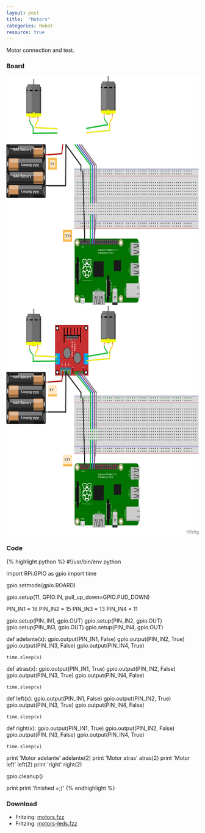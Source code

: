 ```yaml
---
layout: post
title:  "Motors"
categories: Robot
resource: true
---
```


Motor connection and test.

### Board

<img src="/images/fritzing/robot/motors_Steckplatine.svg" width="800" height="600" alt="bread board" />
<img src="/images/fritzing/robot/motors_Steckplatine.png" width="800" height="600" alt="bread board" />

### Code

{% highlight python %}
#!/usr/bin/env python

import RPi.GPIO as gpio
import time

gpio.setmode(gpio.BOARD)

gpio.setup(11, GPIO.IN, pull_up_down=GPIO.PUD_DOWN)

PIN_IN1 = 16
PIN_IN2 = 15
PIN_IN3 = 13
PIN_IN4 = 11

gpio.setup(PIN_IN1, gpio.OUT)
gpio.setup(PIN_IN2, gpio.OUT)
gpio.setup(PIN_IN3, gpio.OUT)
gpio.setup(PIN_IN4, gpio.OUT)

def adelante(x):
    gpio.output(PIN_IN1, False)
    gpio.output(PIN_IN2, True)
    gpio.output(PIN_IN3, False)
    gpio.output(PIN_IN4, True)

    time.sleep(x)

def atras(x):
    gpio.output(PIN_IN1, True)
    gpio.output(PIN_IN2, False)
    gpio.output(PIN_IN3, True)
    gpio.output(PIN_IN4, False)

    time.sleep(x)

def left(x):
    gpio.output(PIN_IN1, False)
    gpio.output(PIN_IN2, True)
    gpio.output(PIN_IN3, True)
    gpio.output(PIN_IN4, False)

    time.sleep(x)

def right(x):
    gpio.output(PIN_IN1, True)
    gpio.output(PIN_IN2, False)
    gpio.output(PIN_IN3, False)
    gpio.output(PIN_IN4, True)

    time.sleep(x)

print 'Motor adelante'
adelante(2)
print 'Motor atras'
atras(2)
print 'Motor left'
left(2)
print 'right'
right(2)

gpio.cleanup()

print
print 'finished =;)'
{% endhighlight %}

### Download

* Fritzing: [motors.fzz](/images/fritzing/robot/motors.fzz)
* Fritzing: [motors-leds.fzz](/images/fritzing/robot/motors-leds.fzz)

